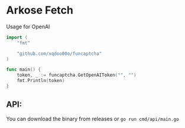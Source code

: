 # Arkose Fetch

Usage for OpenAI

```go
import (
	"fmt"

	"github.com/xqdoo00o/funcaptcha"
)

func main() {
	token, _ := funcaptcha.GetOpenAIToken("", "")
	fmt.Println(token)
}
```

## API:
You can download the binary from releases or `go run cmd/api/main.go`
